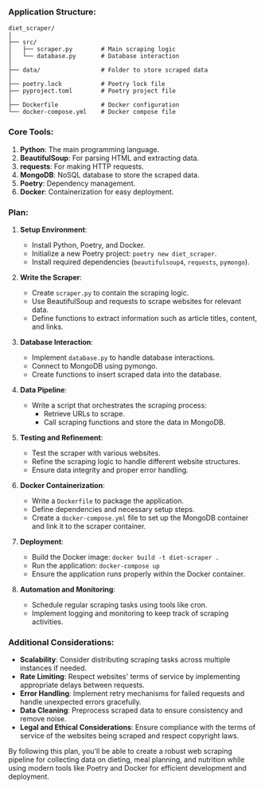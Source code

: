 ### Application Structure:

```
diet_scraper/
│
├── src/
│   ├── scraper.py        # Main scraping logic
│   └── database.py       # Database interaction
│
├── data/                 # Folder to store scraped data
│
├── poetry.lock           # Poetry lock file
├── pyproject.toml        # Poetry project file
│
├── Dockerfile            # Docker configuration
└── docker-compose.yml    # Docker compose file
```

### Core Tools:

1. **Python**: The main programming language.
2. **BeautifulSoup**: For parsing HTML and extracting data.
3. **requests**: For making HTTP requests.
4. **MongoDB**: NoSQL database to store the scraped data.
5. **Poetry**: Dependency management.
6. **Docker**: Containerization for easy deployment.

### Plan:

1. **Setup Environment**:
   - Install Python, Poetry, and Docker.
   - Initialize a new Poetry project: `poetry new diet_scraper`.
   - Install required dependencies (`beautifulsoup4`, `requests`, `pymongo`).

2. **Write the Scraper**:
   - Create `scraper.py` to contain the scraping logic.
   - Use BeautifulSoup and requests to scrape websites for relevant data.
   - Define functions to extract information such as article titles, content, and links.

3. **Database Interaction**:
   - Implement `database.py` to handle database interactions.
   - Connect to MongoDB using pymongo.
   - Create functions to insert scraped data into the database.

4. **Data Pipeline**:
   - Write a script that orchestrates the scraping process:
     - Retrieve URLs to scrape.
     - Call scraping functions and store the data in MongoDB.

5. **Testing and Refinement**:
   - Test the scraper with various websites.
   - Refine the scraping logic to handle different website structures.
   - Ensure data integrity and proper error handling.

6. **Docker Containerization**:
   - Write a `Dockerfile` to package the application.
   - Define dependencies and necessary setup steps.
   - Create a `docker-compose.yml` file to set up the MongoDB container and link it to the scraper container.

7. **Deployment**:
   - Build the Docker image: `docker build -t diet-scraper .`
   - Run the application: `docker-compose up`
   - Ensure the application runs properly within the Docker container.

8. **Automation and Monitoring**:
   - Schedule regular scraping tasks using tools like cron.
   - Implement logging and monitoring to keep track of scraping activities.

### Additional Considerations:

- **Scalability**: Consider distributing scraping tasks across multiple instances if needed.
- **Rate Limiting**: Respect websites' terms of service by implementing appropriate delays between requests.
- **Error Handling**: Implement retry mechanisms for failed requests and handle unexpected errors gracefully.
- **Data Cleaning**: Preprocess scraped data to ensure consistency and remove noise.
- **Legal and Ethical Considerations**: Ensure compliance with the terms of service of the websites being scraped and respect copyright laws.

By following this plan, you'll be able to create a robust web scraping pipeline for collecting data on dieting, meal planning, and nutrition while using modern tools like Poetry and Docker for efficient development and deployment.
